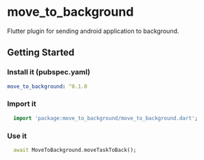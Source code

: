 # move_to_background

Flutter plugin for sending android application to background.

## Getting Started

### Install it (pubspec.yaml)

```yaml
move_to_background: ^0.1.0
```

### Import it

```dart
  import 'package:move_to_background/move_to_background.dart';
```

### Use it

```dart
  await MoveToBackground.moveTaskToBack();
```
